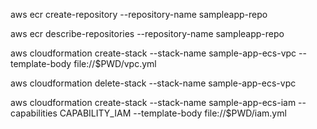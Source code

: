 aws ecr create-repository --repository-name sampleapp-repo

aws ecr describe-repositories --repository-name sampleapp-repo

aws cloudformation create-stack --stack-name sample-app-ecs-vpc --template-body file://$PWD/vpc.yml

aws cloudformation delete-stack --stack-name sample-app-ecs-vpc

aws cloudformation create-stack --stack-name sample-app-ecs-iam --capabilities CAPABILITY_IAM --template-body file://$PWD/iam.yml 